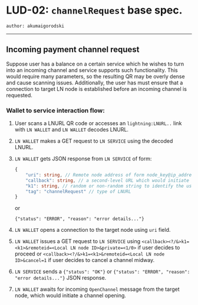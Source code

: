LUD-02: `channelRequest` base spec.
===================================

`author: akumaigorodski`

---

## Incoming payment channel request

Suppose user has a balance on a certain service which he wishes to turn into an incoming channel and service supports such functionality. This would require many parameters, so the resulting QR may be overly dense and cause scanning issues. Additionally, the user has must ensure that a connection to target LN node is established before an incoming channel is requested.

### Wallet to service interaction flow:

1. User scans a LNURL QR code or accesses an `lightning:LNURL..` link with `LN WALLET` and `LN WALLET` decodes LNURL.
2. `LN WALLET` makes a GET request to `LN SERVICE` using the decoded LNURL.
3. `LN WALLET` gets JSON response from `LN SERVICE` of form:

	```Typescript
	{
		"uri": string, // Remote node address of form node_key@ip_address:port_number
		"callback": string, // a second-level URL which would initiate an OpenChannel message from target LN node
		"k1": string, // random or non-random string to identify the user's LN WALLET when using the callback URL
		"tag": "channelRequest" // type of LNURL
	}
	```
	or

	```
	{"status": "ERROR", "reason": "error details..."}
	```

4. `LN WALLET` opens a connection to the target node using `uri` field.

5. `LN WALLET` issues a GET request to `LN SERVICE` using `<callback><?/&>k1=<k1>&remoteid=<Local LN node ID>&private=<1/0>` if user decides to proceed or `<callback><?/&>k1=<k1>&remoteid=<Local LN node ID>&cancel=1` if user decides to cancel a channel midway.
6. `LN SERVICE` sends a `{"status": "OK"}` or `{"status": "ERROR", "reason": "error details..."}` JSON response.
7. `LN WALLET` awaits for incoming `OpenChannel` message from the target node, which would initiate a channel opening.
